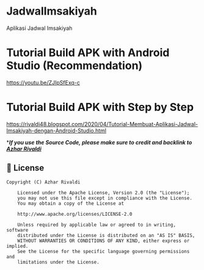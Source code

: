 # JadwalImsakiyah
Aplikasi Jadwal Imsakiyah

# Tutorial Build APK with Android Studio (Recommendation)
https://youtu.be/ZJIpSfExq-c

# Tutorial Build APK with Step by Step
https://rivaldi48.blogspot.com/2020/04/Tutorial-Membuat-Aplikasi-Jadwal-Imsakiyah-dengan-Android-Studio.html

****If you use the Source Code, please make sure to credit and backlink to [Azhar Rivaldi](https://rivaldi48.blogspot.com/)***

## 📄 License

```
Copyright (C) Azhar Rivaldi

    Licensed under the Apache License, Version 2.0 (the "License");
    you may not use this file except in compliance with the License.
    You may obtain a copy of the License at

    http://www.apache.org/licenses/LICENSE-2.0

    Unless required by applicable law or agreed to in writing, software
    distributed under the License is distributed on an "AS IS" BASIS,
    WITHOUT WARRANTIES OR CONDITIONS OF ANY KIND, either express or implied.
    See the License for the specific language governing permissions and
    limitations under the License.

```
